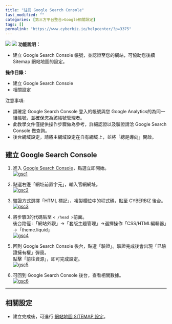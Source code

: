 ```yaml
---
title: "註冊 Google Search Console"
last_modified: ""
categories: [第三方平台整合>Google相關設定]
tags: []
permalink: "https://www.cyberbiz.io/helpcenter/?p=3375"
---
```


![](https://www.cyberbiz.io/helpcenter/wp-content/uploads/一般版3.png)
![](https://www.cyberbiz.io/helpcenter/wp-content/uploads/PLUS版3.png)
**功能說明：**  

* 建立 Google Search Console 帳號，並認證至您的網站，可協助您後續 Sitemap 網站地圖的設定。

**操作目錄：**

* 建立 Google Search Console 
* 相關設定

注意事項:  

* 請確定 Google Search Console 登入的帳號與您 Google Analytics的為同一組帳號，並確保您為該帳號管理者。
* 此教學文件僅提供操作步驟做為參考，詳細認證以及驗證請洽 Google Search Console 做查詢。
* 後台網域設定，請將主網域設定在自有網域上，並將「總是導向」開啟。



## 建立 Google Search Console

1. 進入 [Google Search Console](https://search.google.com/search-console/about
)，點選立即開始。  
[![gsc1](https://www.cyberbiz.io/support/wp-content/uploads/Google-search-console註冊01.png)](https://www.cyberbiz.io/support/wp-content/uploads/Google-search-console註冊01.png)



2. 點選右邊「網址前置字元」，輸入官網網址。  
[![gsc2](https://www.cyberbiz.io/support/wp-content/uploads/Google-search-console註冊02.png)](https://www.cyberbiz.io/support/wp-content/uploads/Google-search-console註冊02.png)



3. 驗證方式選擇「HTML 標記」，複製欄位中的程式碼，貼至 CYBERBIZ 後台。  
[![gsc3](https://www.cyberbiz.io/support/wp-content/uploads/Google-search-console註冊03.png)](https://www.cyberbiz.io/support/wp-content/uploads/Google-search-console註冊03.png)



4. 將步驟3的代碼貼至 `< /head >`前面。  
後台路徑 :「網站外觀」→「套版主題管理」→選擇操作「CSS/HTML編輯器」→「theme.liquid」  
[![gsc4](https://www.cyberbiz.io/support/wp-content/uploads/Google-search-console註冊04.png)](https://www.cyberbiz.io/support/wp-content/uploads/Google-search-console註冊04.png)



5. 回到 Google Search Console 後台，點選「驗證」。驗證完成後會出現「已驗證擁有權」彈窗。  
點擊「前往資源」，即可完成設定。  
[![gsc5](https://www.cyberbiz.io/support/wp-content/uploads/Google-search-console註冊05.png)](https://www.cyberbiz.io/support/wp-content/uploads/Google-search-console註冊05.png)



6. 可回到 Google Search Console 後台，查看相關數據。   
[![gsc6](https://www.cyberbiz.io/support/wp-content/uploads/Google-search-console註冊06.png)](https://www.cyberbiz.io/support/wp-content/uploads/Google-search-console註冊06.png)



* * *



## 相關設定

* 建立完成後，可進行 [ 網站地圖 SITEMAP 設定](https://www.cyberbiz.io/support/?p=3807)。

